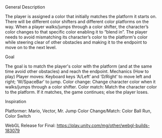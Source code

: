 General Description

The player is assigned a color that initially matches the platform it starts on. There will be different color shifters and different color platforms on the way. When a player walks/jumps through a color shifter, the character’s color changes to that specific color enabling it to “blend in”. The player needs to avoid mismatching its character’s color to the platform's color while steering clear of other obstacles and making it to the endpoint to move on to the next level. 

Goal

The goal is to match the player's color with the platform (and at the same time avoid other obstacles) and reach the endpoint.
Mechanics (How to play)
Player moves: Keyboard keys ‘A/Left’ and ‘D/Right’ to move left and right; ‘W/SpaceBar’ to jump.
Color change: Change character color when it walks/jumps through a color shifter.
Color match: Match the character color to the platform. If it matches, the game continues; else the player loses.

Inspiration

Platformer: Mario, Vector, Mr. Jump
Color Change/Match: Color Ball Run, Color Switch


WebGL Release for Final:
https://play.unity.com/mg/other/webgl-builds-183079
